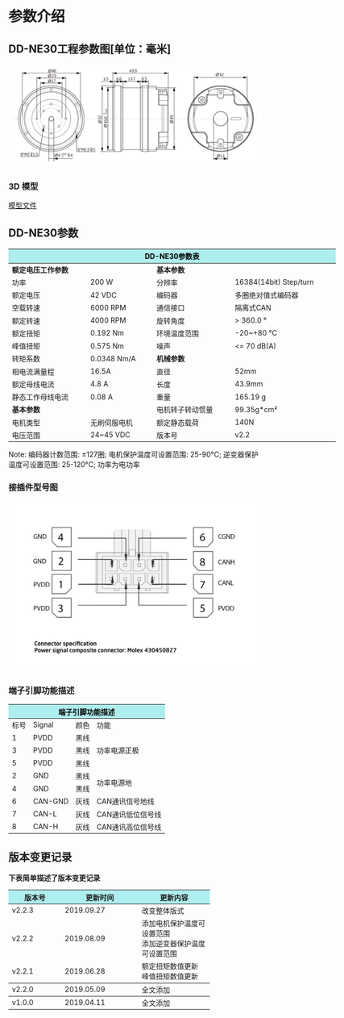 # 参数介绍 
## DD-NE30工程参数图[单位：毫米]
![DD-NE30]( ../../img/DD_NE30_v2_2三视图.png ) 
### 3D 模型
[模型文件]( ../../3DModel/DD_NE30_v2_2.step.zip )


## DD-NE30参数

<table style="width:650px"><thead><tr><th colspan="4" style="background: PaleTurquoise; color: black;">DD-NE30参数表</th></tr></thead><tbody><tr><td colspan="2"><b>额定电压工作参数</b></td><td colspan="2"><b>基本参数</b></td></tr><tr><td style="width:175px">功率</td><td style="width:135px">200 W</td><td style="width:130px">分辨率</td><td style="width:220px">16384(14bit) Step/turn</td></tr><tr><td>额定电压</td><td>42 VDC</td><td>编码器</td><td>多圈绝对值式编码器</td></tr><tr><td>空载转速</td><td>6000 RPM</td><td>通信接口</td><td>隔离式CAN</td></tr><tr><td>额定转速</td><td>4000 RPM</td><td>旋转角度</td><td>> 360.0 °</td></tr><tr><td>额定扭矩</td><td>0.192 Nm</td><td>环境温度范围</td><td>-20~+80 °C</td></tr><td>峰值扭矩</td><td>0.575 Nm</td><td>噪声</td><td><= 70 dB(A)</td></tr><tr><td>转矩系数</td><td>0.0348 Nm/A</td><td colspan="2"><b>机械参数</b></td></tr><tr><td>相电流满量程</td><td>16.5A</td><td style="width:175px">直径</td><td style="width:175px">52mm</td></tr><tr><td>额定母线电流</td><td>4.8 A</td><td>长度</td><td>43.9mm</td></tr><tr><td>静态工作母线电流</td><td>0.08 A</td><td>重量</td><td>165.19 g</td></tr> <tr><td colspan="2"><b>基本参数</b></td><td>电机转子转动惯量</td><td>99.35g*cm²</td></tr><tr><td>电机类型</td><td>无刷伺服电机</td><td>额定静态载荷</td><td>140N</td></tr><tr><td>电压范围</td><td>24~45 VDC</td><td>版本号</td><td>v2.2</td></tr></tbody></table>

 Note: 编码器计数范围: ±127圈; 电机保护温度可设置范围: 25-90°C; 逆变器保护温度可设置范围: 25-120°C; 功率为电功率

### 接插件型号图

<img src="../img/配线2-2.png" style="width:600px">

### 端子引脚功能描述

<table class="tableizer-table" style="width:390px">
 <thead><tr class="tableizer-firstrow"><th colspan="4" style="background: PaleTurquoise; color: black;">端子引脚功能描述</th></tr></thead><tbody><tr><td>标号</td><td>Signal</td><td>颜色</td><td>功能</td></tr><tr><td>1</td><td>PVDD</td><td>黑线</td><td rowspan="3">功率电源正极</td></tr><tr><td>3</td><td>PVDD</td><td>黑线</td></tr><tr><td>5</td><td>PVDD</td><td>黑线</td></tr><tr><td>2</td><td>GND</td><td>黑线</td> <td rowspan="2">功率电源地</td></tr><tr><td>4</td><td>GND</td><td>黑线</td></tr><tr><td>6</td><td>CAN-GND</td><td>灰线</td><td>CAN通讯信号地线</td></tr><tr><td>7</td><td>CAN-L</td><td>灰线</td><td>CAN通讯低位信号线</td></tr><tr><td>8</td><td>CAN-H</td><td>灰线</td><td>CAN通讯高位信号线</td></tr></tbody></table>
 </tbody></table>

## 版本变更记录
**下表简单描述了版本变更记录**

<table style="width:400px"><thead><tr style="background:PaleTurquoise"><th style="width:100px">版本号</th><th style="width:150px">更新时间</th><th style="width:150px">更新内容</th></tr></thead><tbody><tr><td>v2.2.3</td><td>2019.09.27</td><td>改变整体版式</td></tr><tr><td>v2.2.2</td><td>2019.08.09</td><td>添加电机保护温度可设置范围 <br>添加逆变器保护温度可设置范围 </td></tr><tr><td>v2.2.1</td><td>2019.06.28</td><td>额定扭矩数值更新 <br>峰值扭矩数值更新</th></tr></thead><tbody><tr><td>v2.2.0</td><td>2019.05.09</td><td>全文添加</th></tr></thead><tbody><tr><td>v1.0.0</td><td>2019.04.11</td><td>全文添加</td></tbody></table>


